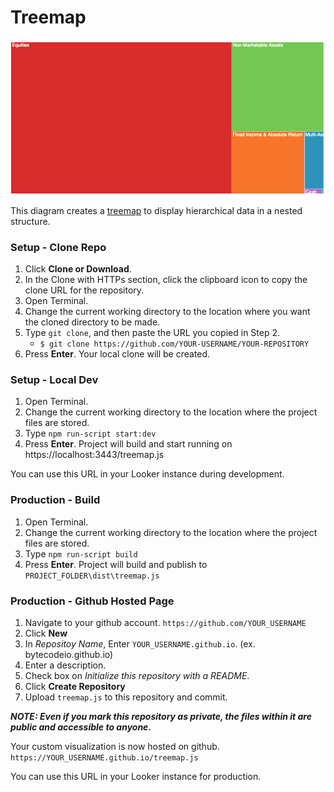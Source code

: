 #  Treemap

![](treemap.png)

This diagram creates a [treemap](https://en.wikipedia.org/wiki/Treemapping) to display hierarchical data in a nested structure.

### Setup - Clone Repo

1. Click **Clone or Download**.
2. In the Clone with HTTPs section, click the clipboard icon to copy the clone URL for the repository.
3. Open Terminal.
4. Change the current working directory to the location where you want the cloned directory to be made.
5. Type `git clone`, and then paste the URL you copied in Step 2.
	* `$ git clone https://github.com/YOUR-USERNAME/YOUR-REPOSITORY`
6. Press **Enter**. Your local clone will be created.

### Setup - Local Dev

1. Open Terminal.
2. Change the current working directory to the location where the project files are stored.
3. Type `npm run-script start:dev`
4. Press **Enter**. Project will build and start running on https://localhost:3443/treemap.js

You can use this URL in your Looker instance during development.

### Production - Build

1. Open Terminal.
2. Change the current working directory to the location where the project files are stored.
3. Type `npm run-script build`
4. Press **Enter**. Project will build and publish to `PROJECT_FOLDER\dist\treemap.js`

### Production - Github Hosted Page

1. Navigate to your github account. `https://github.com/YOUR_USERNAME`
2. Click **New**
3. In *Repositoy Name*, Enter `YOUR_USERNAME.github.io`. (ex. bytecodeio.github.io)
4. Enter a description.
5. Check box on *Initialize this repository with a README*.
6. Click **Create Repository**
7. Upload `treemap.js` to this repository and commit.

***NOTE: Even if you mark this repository as private, the files within it are public and accessible to anyone.***

Your custom visualization is now hosted on github. `https://YOUR_USERNAME.github.io/treemap.js`

You can use this URL in your Looker instance for production.
